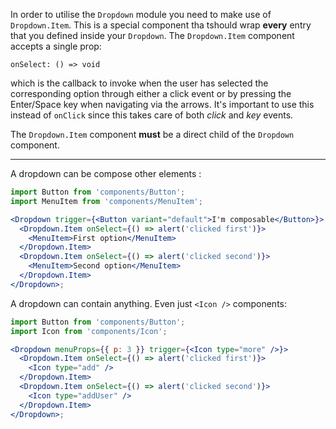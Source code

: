 In order to utilise the `Dropdown` module you need to make use of `Dropdown.Item`.
This is a special component tha tshould wrap **every** entry that you defined inside
your `Dropdown`. The `Dropdown.Item` component accepts a single prop:

```text
onSelect: () => void
```

which is the callback to invoke when the user has selected the corresponding option
through either a click event or by pressing the Enter/Space key when navigating via the
arrows. It's important to use this instead of `onClick` since this takes care
of both _click_ and _key_ events.

The `Dropdown.Item` component **must** be a direct child of the
`Dropdown` component.

---

A dropdown can be compose other elements :

```jsx harmony
import Button from 'components/Button';
import MenuItem from 'components/MenuItem';

<Dropdown trigger={<Button variant="default">I'm composable</Button>}>
  <Dropdown.Item onSelect={() => alert('clicked first')}>
    <MenuItem>First option</MenuItem>
  </Dropdown.Item>
  <Dropdown.Item onSelect={() => alert('clicked second')}>
    <MenuItem>Second option</MenuItem>
  </Dropdown.Item>
</Dropdown>;
```

A dropdown can contain anything. Even just `<Icon />` components:

```jsx harmony
import Button from 'components/Button';
import Icon from 'components/Icon';

<Dropdown menuProps={{ p: 3 }} trigger={<Icon type="more" />}>
  <Dropdown.Item onSelect={() => alert('clicked first')}>
    <Icon type="add" />
  </Dropdown.Item>
  <Dropdown.Item onSelect={() => alert('clicked second')}>
    <Icon type="addUser" />
  </Dropdown.Item>
</Dropdown>;
```
